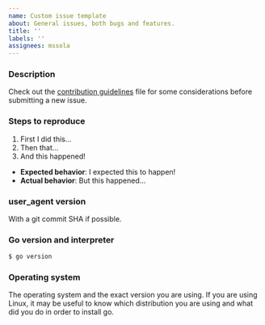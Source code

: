 ```yaml
---
name: Custom issue template
about: General issues, both bugs and features.
title: ''
labels: ''
assignees: mssola
---
```


### Description

Check out the [contribution guidelines](../CONTRIBUTING.md) file for some considerations before submitting a new issue.

### Steps to reproduce

1. First I did this...
2. Then that...
3. And this happened!

- **Expected behavior**: I expected this to happen!
- **Actual behavior**: But this happened...

### user_agent version

With a git commit SHA if possible.

### Go version and interpreter

```bash
$ go version
```

### Operating system

The operating system and the exact version you are using. If you are using Linux, it may be useful to know which distribution you are using and what did you do in order to install go.
